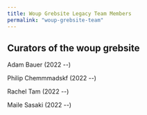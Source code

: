 ```yaml
---
title: Woup Grebsite Legacy Team Members
permalink: "woup-grebsite-team"
---
```


## Curators of the woup grebsite

Adam Bauer (2022 --)

Philip Chemmmadskf (2022 --)

Rachel Tam (2022 --)

Maile Sasaki (2022 --)